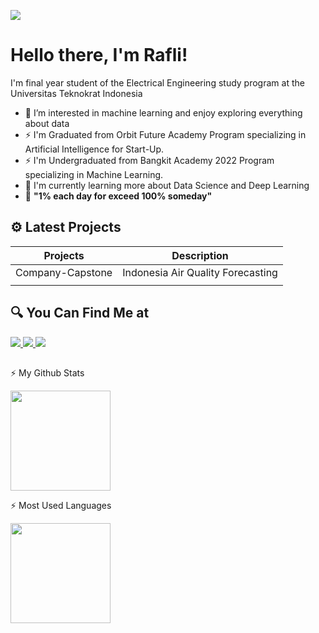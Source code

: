 <!--
**muhammadraflij/muhammadraflij** is a ✨ _special_ ✨ repository because its `README.md` (this file) appears on your GitHub profile.

Here are some ideas to get you started:

- 🔭 I’m currently working on ...
- 🌱 I’m currently learning ...
- 👯 I’m looking to collaborate on ...
- 🤔 I’m looking for help with ...
- 💬 Ask me about ...
- 📫 How to reach me: ...
- 😄 Pronouns: ...
- ⚡ Fun fact: ...
-->
![](https://github.com/TheDudeThatCode/TheDudeThatCode/raw/master/Assets/Hi.gif)
# Hello there, I'm Rafli!
I'm final year student of the Electrical Engineering study program at the Universitas Teknokrat Indonesia

  - :eyes: I’m interested in machine learning and enjoy exploring everything about data
  - :zap: I'm Graduated from Orbit Future Academy Program specializing in Artificial Intelligence for Start-Up.
  - :zap: I'm Undergraduated from Bangkit Academy 2022 Program specializing in Machine Learning.
  - :telescope: I'm currently learning more about Data Science and Deep Learning
  - :seedling: **"1% each day for exceed 100% someday"**
  

## ⚙️ Latest Projects
| Projects | Description |
| --- | --- |
| Company-Capstone | Indonesia Air Quality Forecasting |
|  |  |


## 🔍 You Can Find Me at
<a href="https://www.linkedin.com/in/muhammadraflij/">
  <img src="https://img.shields.io/badge/LinkedIn-0077B5?style=for-the-badge&logo=linkedin&logoColor=white"/>
</a>
<a href="https://www.kaggle.com/muhammadraflij">
  <img src="https://img.shields.io/badge/Kaggle-20BEFF?style=for-the-badge&logo=Kaggle&logoColor=white"/>
</a>
<a href="https://www.instagram.com/muhammadrafliii/">
  <img src="https://img.shields.io/badge/Instagram-E4405F?style=for-the-badge&logo=instagram&logoColor=white"/>
</a>


## 
⚡ My Github Stats
<p align="left">
<a href="https://github.com/muhammadraflij">
  <img height="160em" src="https://github-readme-stats-eight-theta.vercel.app/api?username=muhammadraflij&show_icons=true&theme=dracula&include_all_commits=true&count_private=true"/>
</a>
</p>


⚡ Most Used Languages
<p align="left">
<a href="https://github.com/muhammadraflij">
  <img height="160em" src="https://github-readme-stats-eight-theta.vercel.app/api/top-langs/?username=muhammadraflij&layout=compact&langs_count=8&theme=dracula"/>
</a>
</p>
